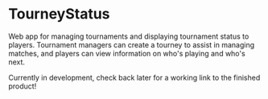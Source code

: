 # TourneyStatus
Web app for managing tournaments and displaying tournament status to players. Tournament managers can create a tourney to assist in managing matches, and players can view information on who's playing and who's next.

Currently in development, check back later for a working link to the finished product!
